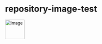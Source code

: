 # repository-image-test
<img width="64" alt="image" src="https://github.com/takahirom/repository-image-test/assets/1386930/be7079a2-c79d-4a5e-b2d2-98b4c707f004">
